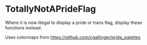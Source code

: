 # TotallyNotAPrideFlag
Where it is now illegal to display a pride or trans flag, display these functions instead.

Uses colormaps from https://github.com/cgallinger/pride_palettes


